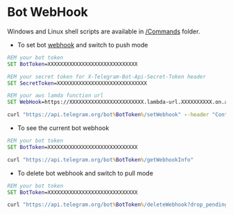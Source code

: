 # Bot WebHook

Windows and Linux shell scripts are available in [/Commands](../Commands) folder.

* To set bot [webhook](https://core.telegram.org/bots/api#setwebhook) and switch to push mode

```bat
REM your bot token
SET BotToken=XXXXXXXXXXXXXXXXXXXXXXXXXXXXX

REM your secret token for X-Telegram-Bot-Api-Secret-Token header
SET SecretToken=XXXXXXXXXXXXXXXXXXXXXXXXXXXXX

REM your aws lamda function url
SET WebHook=https://XXXXXXXXXXXXXXXXXXXXXXXX.lambda-url.XXXXXXXXXX.on.aws/update

curl "https://api.telegram.org/bot%BotToken%/setWebhook" --header "Content-Type: application/json" --data "{\"url\":\"%WebHook%\",\"secret_token\":\"%SecretToken%\"}"
```

* To see the current bot webhook 

```bat
REM your bot token
SET BotToken=XXXXXXXXXXXXXXXXXXXXXXXXXXXXX

curl "https://api.telegram.org/bot%BotToken%/getWebhookInfo"
```

* To delete bot webhook and switch to pull mode

```bat
REM your bot token
SET BotToken=XXXXXXXXXXXXXXXXXXXXXXXXXXXXX

curl "https://api.telegram.org/bot%BotToken%/deleteWebhook?drop_pending_updates=true"
```
